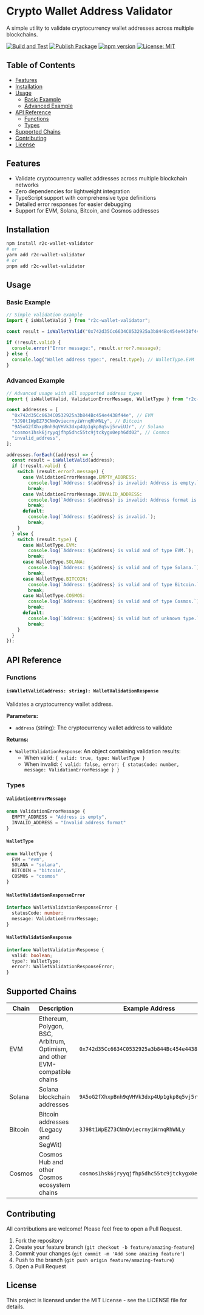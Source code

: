 # Crypto Wallet Address Validator

A simple utility to validate cryptocurrency wallet addresses across multiple blockchains.

[![Build and Test](https://github.com/Road2Crypto/wallet-address-validator/actions/workflows/build-test.yml/badge.svg)](https://github.com/Road2Crypto/wallet-address-validator/actions/workflows/build-test.yml)
[![Publish Package](https://github.com/Road2Crypto/wallet-address-validator/actions/workflows/publish.yml/badge.svg?event=release)](https://github.com/Road2Crypto/wallet-address-validator/actions/workflows/publish.yml)
[![npm version](https://img.shields.io/npm/v/r2c-wallet-validator.svg)](https://www.npmjs.com/package/r2c-wallet-validator)
[![License: MIT](https://img.shields.io/badge/License-MIT-yellow.svg)](https://opensource.org/licenses/MIT)

## Table of Contents

- [Features](#features)
- [Installation](#installation)
- [Usage](#usage)
  - [Basic Example](#basic-example)
  - [Advanced Example](#advanced-example)
- [API Reference](#api-reference)
  - [Functions](#functions)
  - [Types](#types)
- [Supported Chains](#supported-chains)
- [Contributing](#contributing)
- [License](#license)

## Features

- Validate cryptocurrency wallet addresses across multiple blockchain networks
- Zero dependencies for lightweight integration
- TypeScript support with comprehensive type definitions
- Detailed error responses for easier debugging
- Support for EVM, Solana, Bitcoin, and Cosmos addresses

## Installation

```sh
npm install r2c-wallet-validator
# or
yarn add r2c-wallet-validator
# or
pnpm add r2c-wallet-validator
```

## Usage

### Basic Example

```typescript
// Simple validation example
import { isWalletValid } from "r2c-wallet-validator";

const result = isWalletValid("0x742d35Cc6634C0532925a3b844Bc454e4438f44e");

if (!result.valid) {
  console.error("Error message:", result.error?.message);
} else {
  console.log("Wallet address type:", result.type); // WalletType.EVM
}
```

### Advanced Example

```typescript
// Advanced usage with all supported address types
import { isWalletValid, ValidationErrorMessage, WalletType } from "r2c-wallet-validator";

const addresses = [
  "0x742d35Cc6634C0532925a3b844Bc454e4438f44e", // EVM
  "3J98t1WpEZ73CNmQviecrnyiWrnqRhWNLy", // Bitcoin
  "9A5oG2fXhxpBnh9qVHVk3dxp4Up1gkp8q5vj5rwiUJr", // Solana
  "cosmos1hsk6jryyqjfhp5dhc55tc9jtckygx0eph6dd02", // Cosmos
  "invalid_address",
];

addresses.forEach((address) => {
  const result = isWalletValid(address);
  if (!result.valid) {
    switch (result.error?.message) {
      case ValidationErrorMessage.EMPTY_ADDRESS:
        console.log(`Address: ${address} is invalid: Address is empty.`);
        break;
      case ValidationErrorMessage.INVALID_ADDRESS:
        console.log(`Address: ${address} is invalid: Address format is incorrect.`);
        break;
      default:
        console.log(`Address: ${address} is invalid.`);
        break;
    }
  } else {
    switch (result.type) {
      case WalletType.EVM:
        console.log(`Address: ${address} is valid and of type EVM.`);
        break;
      case WalletType.SOLANA:
        console.log(`Address: ${address} is valid and of type Solana.`);
        break;
      case WalletType.BITCOIN:
        console.log(`Address: ${address} is valid and of type Bitcoin.`);
        break;
      case WalletType.COSMOS:
        console.log(`Address: ${address} is valid and of type Cosmos.`);
        break;
      default:
        console.log(`Address: ${address} is valid but of unknown type.`);
        break;
    }
  }
});
```

## API Reference

### Functions

#### `isWalletValid(address: string): WalletValidationResponse`

Validates a cryptocurrency wallet address.

**Parameters:**
- `address` (string): The cryptocurrency wallet address to validate

**Returns:**
- `WalletValidationResponse`: An object containing validation results:
  - When valid: `{ valid: true, type: WalletType }`
  - When invalid: `{ valid: false, error: { statusCode: number, message: ValidationErrorMessage } }`

### Types

#### `ValidationErrorMessage`

```typescript
enum ValidationErrorMessage {
  EMPTY_ADDRESS = "Address is empty",
  INVALID_ADDRESS = "Invalid address format"
}
```

#### `WalletType`

```typescript
enum WalletType {
  EVM = "evm",
  SOLANA = "solana",
  BITCOIN = "bitcoin",
  COSMOS = "cosmos"
}
```

#### `WalletValidationResponseError`

```typescript
interface WalletValidationResponseError {
  statusCode: number;
  message: ValidationErrorMessage;
}
```

#### `WalletValidationResponse`

```typescript
interface WalletValidationResponse {
  valid: boolean;
  type?: WalletType;
  error?: WalletValidationResponseError;
}
```

## Supported Chains

| Chain    | Description                                                   | Example Address                                    |
|----------|---------------------------------------------------------------|---------------------------------------------------|
| EVM      | Ethereum, Polygon, BSC, Arbitrum, Optimism, and other EVM-compatible chains | `0x742d35Cc6634C0532925a3b844Bc454e4438f44e` |
| Solana   | Solana blockchain addresses                                   | `9A5oG2fXhxpBnh9qVHVk3dxp4Up1gkp8q5vj5rwiUJr`    |
| Bitcoin  | Bitcoin addresses (Legacy and SegWit)                          | `3J98t1WpEZ73CNmQviecrnyiWrnqRhWNLy`             |
| Cosmos   | Cosmos Hub and other Cosmos ecosystem chains                  | `cosmos1hsk6jryyqjfhp5dhc55tc9jtckygx0eph6dd02`   |

## Contributing

All contributions are welcome! Please feel free to open a Pull Request.

1. Fork the repository
2. Create your feature branch (`git checkout -b feature/amazing-feature`)
3. Commit your changes (`git commit -m 'Add some amazing feature'`)
4. Push to the branch (`git push origin feature/amazing-feature`)
5. Open a Pull Request

## License

This project is licensed under the MIT License - see the LICENSE file for details.
